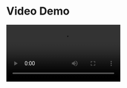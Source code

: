# Video Demo

<video controls autoplay loop><source src="./Video/view.mp4" type="video/mp4"></video>
